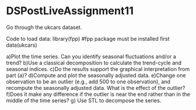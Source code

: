 # DSPostLiveAssignment11

Go through the ukcars dataset. 

Code to load data:
library(fpp) #fpp package must be installed first
data(ukcars)

a)Plot the time series. Can you identify seasonal fluctuations and/or a trend? 
b)Use a classical decomposition to calculate the trend-cycle and seasonal indices. 
c)Do the results support the graphical interpretation from part (a)? 
d)Compute and plot the seasonally adjusted data. 
e)Change one observation to be an outlier (e.g., add 500 to one observation), and recompute the seasonally adjusted data. What is the effect of the outlier? 
f)Does it make any difference if the outlier is near the end rather than in the middle of the time series? 
g) Use STL to decompose the series. 


